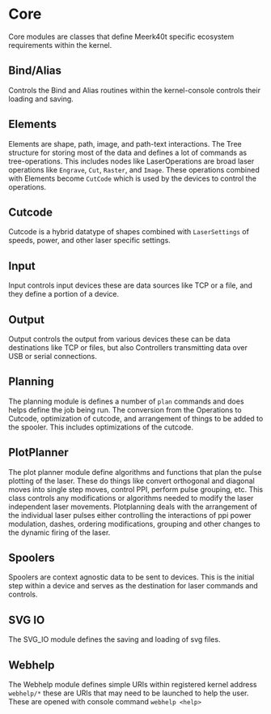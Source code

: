 # Core

Core modules are classes that define Meerk40t specific ecosystem requirements within the kernel.

## Bind/Alias

Controls the Bind and Alias routines within the kernel-console controls their loading and saving.

## Elements
Elements are shape, path, image, and path-text interactions. The Tree structure for storing most of the data and defines a lot of commands as tree-operations.
This includes nodes like LaserOperations are broad laser operations like `Engrave`, `Cut`, `Raster`, and `Image`. These operations combined with Elements become `CutCode` which is used by the devices to control the operations.

## Cutcode
Cutcode is a hybrid datatype of shapes combined with `LaserSettings` of speeds, power, and other laser specific settings.

## Input
Input controls input devices these are data sources like TCP or a file, and they define a portion of a device.

## Output
Output controls the output from various devices these can be data destinations like TCP or files, but also Controllers transmitting data over USB or serial connections.

## Planning
The planning module is defines a number of `plan` commands and does helps define the job being run. The conversion from the Operations to Cutcode, optimization of cutcode, and arrangement of things to be added to the spooler. This includes optimizations of the cutcode.

## PlotPlanner
The plot planner module define algorithms and functions that plan the pulse plotting of the laser. These do things like convert orthogonal and diagonal moves into single step moves, control PPI, perform pulse grouping, etc. This class controls any modifications or algorithms needed to modify the laser independent laser movements. Plotplanning deals with the arrangement of the individual laser pulses either controlling the interactions of ppi power modulation, dashes, ordering modifications, grouping and other changes to the dynamic firing of the laser.

## Spoolers
Spoolers are context agnostic data to be sent to devices. This is the initial step within a device and serves as the destination for laser commands and controls.

## SVG IO
The SVG_IO module defines the saving and loading of svg files.

## Webhelp
The Webhelp module defines simple URIs within registered kernel address `webhelp/*` these are URIs that may need to be launched to help the user. These are opened with console command `webhelp <help>`

